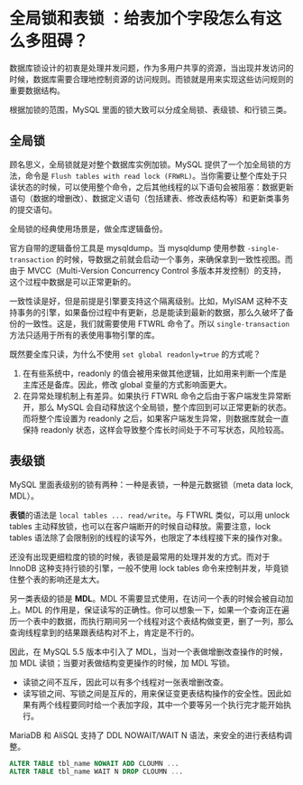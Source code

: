 # 全局锁和表锁 ：给表加个字段怎么有这么多阻碍？

数据库锁设计的初衷是处理并发问题，作为多用户共享的资源，当出现并发访问的时候，数据库需要合理地控制资源的访问规则。而锁就是用来实现这些访问规则的重要数据结构。

根据加锁的范围，MySQL 里面的锁大致可以分成全局锁、表级锁、和行锁三类。

## 全局锁

顾名思义，全局锁就是对整个数据库实例加锁。MySQL 提供了一个加全局锁的方法，命令是 `Flush tables with read lock (FRWRL)`。当你需要让整个库处于只读状态的时候，可以使用整个命令，之后其他线程的以下语句会被阻塞：数据更新语句（数据的增删改）、数据定义语句（包括建表、修改表结构等）和更新类事务的提交语句。

全局锁的经典使用场景是，做全库逻辑备份。

官方自带的逻辑备份工具是 mysqldump。当 mysqldump 使用参数 `-single-transaction` 的时候，导数据之前就会启动一个事务，来确保拿到一致性视图。而由于 MVCC（Multi-Version Concurrency Control 多版本并发控制）的支持，这个过程中数据是可以正常更新的。

一致性读是好，但是前提是引擎要支持这个隔离级别。比如，MyISAM 这种不支持事务的引擎，如果备份过程中有更新，总是能读到最新的数据，那么久破坏了备份的一致性。这是，我们就需要使用 FTWRL 命令了。所以 `single-transaction` 方法只适用于所有的表使用事物引擎的库。

既然要全库只读，为什么不使用 `set global readonly=true` 的方式呢？

1. 在有些系统中，readonly 的值会被用来做其他逻辑，比如用来判断一个库是主库还是备库。因此，修改 global 变量的方式影响面更大。
2. 在异常处理机制上有差异。如果执行 FTWRL 命令之后由于客户端发生异常断开，那么 MySQL 会自动释放这个全局锁，整个库回到可以正常更新的状态。而将整个库设置为 readonly 之后，如果客户端发生异常，则数据库就会一直保持 readonly 状态，这样会导致整个库长时间处于不可写状态，风险较高。

## 表级锁

MySQL 里面表级别的锁有两种：一种是表锁，一种是元数据锁（meta data lock, MDL）。

**表锁**的语法是 `local tables ... read/write`。与 FTWRL 类似，可以用 unlock tables 主动释放锁，也可以在客户端断开的时候自动释放。需要注意，lock tables 语法除了会限制别的线程的读写外，也限定了本线程接下来的操作对象。

还没有出现更细粒度的锁的时候，表锁是最常用的处理并发的方式。而对于 InnoDB 这种支持行锁的引擎，一般不使用 lock tables 命令来控制并发，毕竟锁住整个表的影响还是太大。

另一类表级的锁是 **MDL**。MDL 不需要显式使用，在访问一个表的时候会被自动加上。MDL 的作用是，保证读写的正确性。你可以想象一下，如果一个查询正在遍历一个表中的数据，而执行期间另一个线程对这个表结构做变更，删了一列，那么查询线程拿到的结果跟表结构对不上，肯定是不行的。

因此，在 MySQL 5.5 版本中引入了 MDL，当对一个表做增删改查操作的时候，加 MDL 读锁；当要对表做结构变更操作的时候，加 MDL 写锁。

- 读锁之间不互斥，因此可以有多个线程对一张表增删改查。
- 读写锁之间、写锁之间是互斥的，用来保证变更表结构操作的安全性。因此如果有两个线程要同时给一个表加字段，其中一个要等另一个执行完才能开始执行。

MariaDB 和 AliSQL 支持了 DDL NOWAIT/WAIT N 语法，来安全的进行表结构调整。

``` sql
ALTER TABLE tbl_name NOWAIT ADD CLOUMN ...
ALTER TABLE tbl_name WAIT N DROP CLOUMN ...
```



